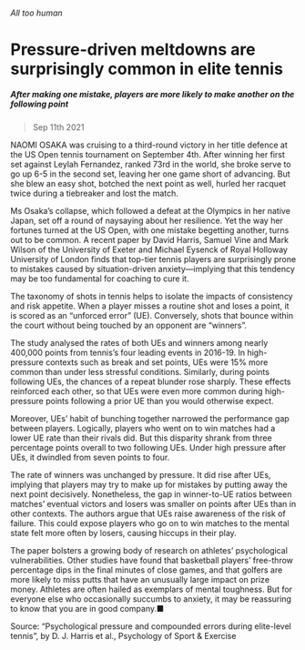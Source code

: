 ###### All too human
# Pressure-driven meltdowns are surprisingly common in elite tennis 
##### After making one mistake, players are more likely to make another on the following point 
> Sep 11th 2021 


NAOMI OSAKA was cruising to a third-round victory in her title defence at the US Open tennis tournament on September 4th. After winning her first set against Leylah Fernandez, ranked 73rd in the world, she broke serve to go up 6-5 in the second set, leaving her one game short of advancing. But she blew an easy shot, botched the next point as well, hurled her racquet twice during a tiebreaker and lost the match.
Ms Osaka’s collapse, which followed a defeat at the Olympics in her native Japan, set off a round of naysaying about her resilience. Yet the way her fortunes turned at the US Open, with one mistake begetting another, turns out to be common. A recent paper by David Harris, Samuel Vine and Mark Wilson of the University of Exeter and Michael Eysenck of Royal Holloway University of London finds that top-tier tennis players are surprisingly prone to mistakes caused by situation-driven anxiety—implying that this tendency may be too fundamental for coaching to cure it.

The taxonomy of shots in tennis helps to isolate the impacts of consistency and risk appetite. When a player misses a routine shot and loses a point, it is scored as an “unforced error” (UE). Conversely, shots that bounce within the court without being touched by an opponent are “winners”.


The study analysed the rates of both UEs and winners among nearly 400,000 points from tennis’s four leading events in 2016-19. In high-pressure contexts such as break and set points, UEs were 15% more common than under less stressful conditions. Similarly, during points following UEs, the chances of a repeat blunder rose sharply. These effects reinforced each other, so that UEs were even more common during high-pressure points following a prior UE than you would otherwise expect.
Moreover, UEs’ habit of bunching together narrowed the performance gap between players. Logically, players who went on to win matches had a lower UE rate than their rivals did. But this disparity shrank from three percentage points overall to two following UEs. Under high pressure after UEs, it dwindled from seven points to four.
The rate of winners was unchanged by pressure. It did rise after UEs, implying that players may try to make up for mistakes by putting away the next point decisively. Nonetheless, the gap in winner-to-UE ratios between matches’ eventual victors and losers was smaller on points after UEs than in other contexts. The authors argue that UEs raise awareness of the risk of failure. This could expose players who go on to win matches to the mental state felt more often by losers, causing hiccups in their play.
The paper bolsters a growing body of research on athletes’ psychological vulnerabilities. Other studies have found that basketball players’ free-throw percentage dips in the final minutes of close games, and that golfers are more likely to miss putts that have an unusually large impact on prize money. Athletes are often hailed as exemplars of mental toughness. But for everyone else who occasionally succumbs to anxiety, it may be reassuring to know that you are in good company.■
Source: “Psychological pressure and compounded errors during elite-level tennis”, by D. J. Harris et al., Psychology of Sport &amp; Exercise

